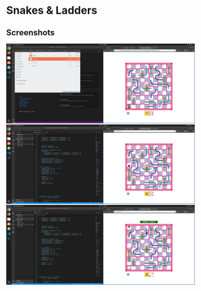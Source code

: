 # Snakes & Ladders

## Screenshots

![Screenshot-1](images/game-1.png?raw=true "Screenshot-1")
![Screenshot-2](images/game-2.png?raw=true "Screenshot-2")
![Screenshot-3](images/game-3.png?raw=true "Screenshot-3")
